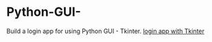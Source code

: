 # Python-GUI-
Build a login app for using Python GUI - Tkinter. 
[login app with Tkinter](/ishwarkoki/Python-GUI-/blob/main/tkinter_demo.py)
